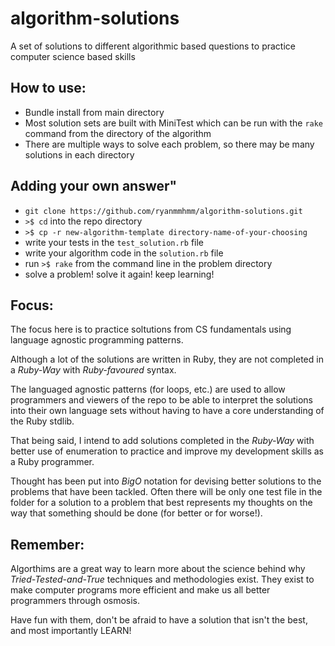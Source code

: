 # algorithm-solutions
A set of solutions to different algorithmic based questions to practice computer science based skills

## How to use:
- Bundle install from main directory
- Most solution sets are built with MiniTest which can be run with the `rake` command from the directory of the algorithm
- There are multiple ways to solve each problem, so there may be many solutions in each directory

## Adding your own answer"
- `git clone https://github.com/ryanmmhmm/algorithm-solutions.git`
- `>$ cd` into the repo directory
- `>$ cp -r new-algorithm-template directory-name-of-your-choosing`
- write your tests in the `test_solution.rb` file
- write your algorithm code in the `solution.rb` file
- run `>$ rake` from the command line in the problem directory
- solve a problem!  solve it again!  keep learning!

## Focus:
The focus here is to practice soltutions from CS fundamentals using language agnostic programming patterns.

Although a lot of the solutions are written in Ruby, they are not completed in a _Ruby-Way_ with _Ruby-favoured_ syntax.

The languaged agnostic patterns (for loops, etc.) are used to allow programmers and viewers of the repo to be able to interpret the solutions into their own language sets without having to have a core understanding of the Ruby stdlib.

That being said, I intend to add solutions completed in the _Ruby-Way_ with better use of enumeration to practice and improve my development skills as a Ruby programmer.

Thought has been put into _BigO_ notation for devising better solutions to the problems that have been tackled.  Often there will be only one test file in the folder for a solution to a problem that best represents my thoughts on the way that something should be done (for better or for worse!).

## Remember:
Algorthims are a great way to learn more about the science behind why _Tried-Tested-and-True_ techniques and methodologies exist.  They exist to make computer programs more efficient and make us all better programmers through osmosis.

Have fun with them, don't be afraid to have a solution that isn't the best, and most importantly LEARN!
